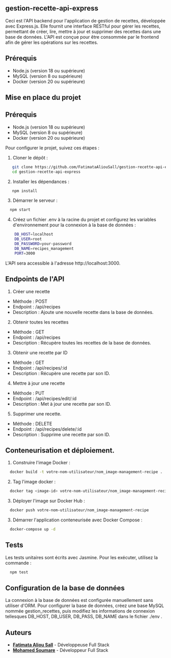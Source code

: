 ## gestion-recette-api-express

Ceci est l'API backend pour l'application de gestion de recettes, développée avec Express.js. Elle fournit une interface RESTful pour gérer les recettes, permettant de créer, lire, mettre à jour et supprimer des recettes dans une base de données. L'API est conçue pour être consommée par le frontend afin de gérer les opérations sur les recettes.

## Prérequis

- Node.js (version 18 ou supérieure)
- MySQL (version 8 ou supérieure)
- Docker (version 20 ou supérieure)

## Mise en place du projet

## Prérequis

- Node.js (version 18 ou supérieure)
- MySQL (version 8 ou supérieure)
- Docker (version 20 ou supérieure)

Pour configurer le projet, suivez ces étapes :

1. Cloner le dépôt :

```bash
   git clone https://github.com/FatimataAliouSall/gestion-recette-api-express.git
   cd gestion-recette-api-express
```

2. Installer les dépendances :

```bash
   npm install
```

3. Démarrer le serveur :

```bash
  npm start
```

4. Créez un fichier .env à la racine du projet et configurez les variables d'environnement pour la connexion à la base de données :

```bash
    DB_HOST=localhost
    DB_USER=root
    DB_PASSWORD=your-password
    DB_NAME=recipes_management
    PORT=3000
```
L'API sera accessible à l'adresse http://localhost:3000.

## Endpoints de l'API

1. Créer une recette

- Méthode : POST
- Endpoint : /api/recipes
- Description : Ajoute une nouvelle recette dans la base de données.

2. Obtenir toutes les recettes

- Méthode : GET
- Endpoint : /api/recipes
- Description : Récupère toutes les recettes de la base de données.

3. Obtenir une recette par ID

- Méthode : GET
- Endpoint : /api/recipes/:id
- Description : Récupère une recette par son ID.

4. Mettre à jour une recette

- Méthode : PUT
- Endpoint : /api/recipes/edit/:id
- Description : Met à jour une recette par son ID.

5. Supprimer une recette.

- Méthode : DELETE
- Endpoint : /api/recipes/delete/:id
- Description : Supprime une recette par son ID.

## Conteneurisation et déploiement.

1. Construire l'image Docker :

```bash
  docker build -t votre-nom-utilisateur/nom_image-management-recipe .
```

2. Tag l'image docker :

```bash
  docker tag <image-id> votre-nom-utilisateur/nom_image-management-recipe
```

3. Déployer l'image sur Docker Hub :

```bash
  docker push votre-nom-utilisateur/nom_image-management-recipe
```

3. Démarrer l'application conteneurisée avec Docker Compose :

```bash
  docker-compose up -d
```

## Tests

Les tests unitaires sont écrits avec Jasmine. Pour les exécuter, utilisez la commande :

```bash
  npm test
```

## Configuration de la base de données

La connexion à la base de données est configurée manuellement sans utiliser d'ORM. Pour configurer la base de données, créez une base MySQL nommée gestion_recettes, puis modifiez les informations de connexion tellesques DB_HOST, DB_USER, DB_PASS, DB_NAME dans le fichier ./env .

## Auteurs

- **[Fatimata Aliou Sall](https://github.com/fatimata-sall)** - Développeuse Full Stack
- **[Mohamed Soumare](https://github.com/MohamedSoumare)** - Développeur Full Stack
